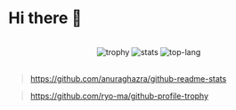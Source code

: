 # Hi there 👋

<br>

<div align=center>
  <img alt="trophy" src="https://github-profile-trophy.vercel.app/?username=yuto-kimura-g&column=5&margin-w=15&margin-h=5" />
  <img alt="stats" src="https://github-readme-stats.vercel.app/api?username=yuto-kimura-g&show_icons=true&number_format=long" />
  <img alt="top-lang" src="https://github-readme-stats.vercel.app/api/top-langs/?username=yuto-kimura-g&layout=donut" />
</div>

<br>

> https://github.com/anuraghazra/github-readme-stats

> https://github.com/ryo-ma/github-profile-trophy


<!-- The default template below -->
<!--
### Hi there 👋

**yuto-kimura-g** is a ✨ _special_ ✨ repository because its `README.md` (this file) appears on your GitHub profile.

Here are some ideas to get you started:

- 🔭 I’m currently working on ...
- 🌱 I’m currently learning ...
- 👯 I’m looking to collaborate on ...
- 🤔 I’m looking for help with ...
- 💬 Ask me about ...
- 📫 How to reach me: ...
- 😄 Pronouns: ...
- ⚡ Fun fact: ...
-->
